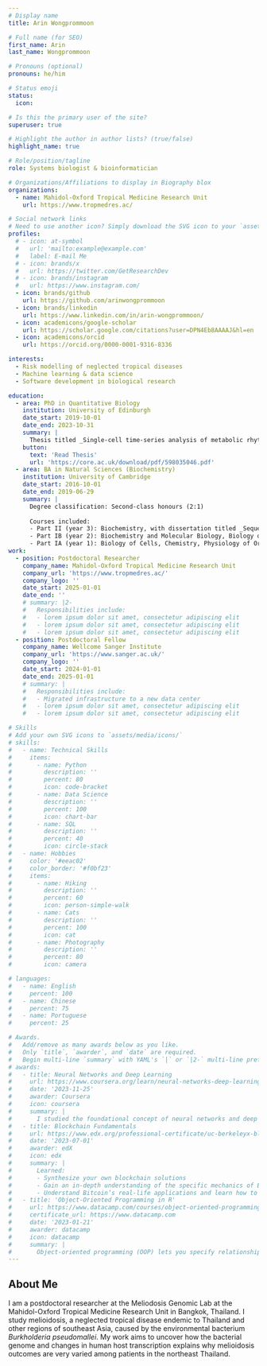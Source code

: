 ```yaml
---
# Display name
title: Arin Wongprommoon

# Full name (for SEO)
first_name: Arin 
last_name: Wongprommoon

# Pronouns (optional)
pronouns: he/him

# Status emoji
status:
  icon: 

# Is this the primary user of the site?
superuser: true

# Highlight the author in author lists? (true/false)
highlight_name: true

# Role/position/tagline
role: Systems biologist & bioinformatician

# Organizations/Affiliations to display in Biography blox
organizations:
  - name: Mahidol-Oxford Tropical Medicine Research Unit
    url: https://www.tropmedres.ac/

# Social network links
# Need to use another icon? Simply download the SVG icon to your `assets/media/icons/` folder.
profiles:
  # - icon: at-symbol
  #   url: 'mailto:example@example.com'
  #   label: E-mail Me
  # - icon: brands/x
  #   url: https://twitter.com/GetResearchDev
  # - icon: brands/instagram
  #   url: https://www.instagram.com/
  - icon: brands/github
    url: https://github.com/arinwongprommoon
  - icon: brands/linkedin
    url: https://www.linkedin.com/in/arin-wongprommoon/
  - icon: academicons/google-scholar
    url: https://scholar.google.com/citations?user=DPN4Eb8AAAAJ&hl=en 
  - icon: academicons/orcid
    url: https://orcid.org/0000-0001-9316-8336

interests:
  - Risk modelling of neglected tropical diseases
  - Machine learning & data science
  - Software development in biological research

education:
  - area: PhD in Quantitative Biology
    institution: University of Edinburgh
    date_start: 2019-10-01
    date_end: 2023-10-31
    summary: |
      Thesis titled _Single-cell time-series analysis of metabolic rhythms in yeast_. Supervised by [Prof Diego Oyarzun](https://homepages.inf.ed.ac.uk/doyarzun/) and [Prof Peter Swain](https://swainlab.bio.ed.ac.uk/). 
    button:
      text: 'Read Thesis'
      url: 'https://core.ac.uk/download/pdf/598035046.pdf'
  - area: BA in Natural Sciences (Biochemistry)
    institution: University of Cambridge
    date_start: 2016-10-01
    date_end: 2019-06-29
    summary: |
      Degree classification: Second-class honours (2:1)
      
      Courses included:
      - Part II (year 3): Biochemistry, with dissertation titled _Sequence Preferences of the Nucleosome and PCR Enzymes_
      - Part IB (year 2): Biochemistry and Molecular Biology, Biology of Disease, Cell and Developmental Biology
      - Part IA (year 1): Biology of Cells, Chemistry, Physiology of Organisms, Mathematical Biology
work:
  - position: Postdoctoral Researcher
    company_name: Mahidol-Oxford Tropical Medicine Research Unit
    company_url: 'https://www.tropmedres.ac/'
    company_logo: ''
    date_start: 2025-01-01
    date_end: ''
    # summary: |2-
    #   Responsibilities include:
    #   - lorem ipsum dolor sit amet, consectetur adipiscing elit
    #   - lorem ipsum dolor sit amet, consectetur adipiscing elit
    #   - lorem ipsum dolor sit amet, consectetur adipiscing elit
  - position: Postdoctoral Fellow
    company_name: Wellcome Sanger Institute
    company_url: 'https://www.sanger.ac.uk/'
    company_logo: ''
    date_start: 2024-01-01
    date_end: 2025-01-01
    # summary: |
    #   Responsibilities include:
    #   - Migrated infrastructure to a new data center
    #   - lorem ipsum dolor sit amet, consectetur adipiscing elit
    #   - lorem ipsum dolor sit amet, consectetur adipiscing elit

# Skills
# Add your own SVG icons to `assets/media/icons/`
# skills:
#   - name: Technical Skills
#     items:
#       - name: Python
#         description: ''
#         percent: 80
#         icon: code-bracket
#       - name: Data Science
#         description: ''
#         percent: 100
#         icon: chart-bar
#       - name: SQL
#         description: ''
#         percent: 40
#         icon: circle-stack
#   - name: Hobbies
#     color: '#eeac02'
#     color_border: '#f0bf23'
#     items:
#       - name: Hiking
#         description: ''
#         percent: 60
#         icon: person-simple-walk
#       - name: Cats
#         description: ''
#         percent: 100
#         icon: cat
#       - name: Photography
#         description: ''
#         percent: 80
#         icon: camera

# languages:
#   - name: English
#     percent: 100
#   - name: Chinese
#     percent: 75
#   - name: Portuguese
#     percent: 25

# Awards.
#   Add/remove as many awards below as you like.
#   Only `title`, `awarder`, and `date` are required.
#   Begin multi-line `summary` with YAML's `|` or `|2-` multi-line prefix and indent 2 spaces below.
# awards:
#   - title: Neural Networks and Deep Learning
#     url: https://www.coursera.org/learn/neural-networks-deep-learning
#     date: '2023-11-25'
#     awarder: Coursera
#     icon: coursera
#     summary: |
#       I studied the foundational concept of neural networks and deep learning. By the end, I was familiar with the significant technological trends driving the rise of deep learning; build, train, and apply fully connected deep neural networks; implement efficient (vectorized) neural networks; identify key parameters in a neural network’s architecture; and apply deep learning to your own applications.
#   - title: Blockchain Fundamentals
#     url: https://www.edx.org/professional-certificate/uc-berkeleyx-blockchain-fundamentals
#     date: '2023-07-01'
#     awarder: edX
#     icon: edx
#     summary: |
#       Learned:
#       - Synthesize your own blockchain solutions
#       - Gain an in-depth understanding of the specific mechanics of Bitcoin
#       - Understand Bitcoin’s real-life applications and learn how to attack and destroy Bitcoin, Ethereum, smart contracts and Dapps, and alternatives to Bitcoin’s Proof-of-Work consensus algorithm
#   - title: 'Object-Oriented Programming in R'
#     url: https://www.datacamp.com/courses/object-oriented-programming-with-s3-and-r6-in-r
#     certificate_url: https://www.datacamp.com
#     date: '2023-01-21'
#     awarder: datacamp
#     icon: datacamp
#     summary: |
#       Object-oriented programming (OOP) lets you specify relationships between functions and the objects that they can act on, helping you manage complexity in your code. This is an intermediate level course, providing an introduction to OOP, using the S3 and R6 systems. S3 is a great day-to-day R programming tool that simplifies some of the functions that you write. R6 is especially useful for industry-specific analyses, working with web APIs, and building GUIs.
---
```


## About Me

I am a postdoctoral researcher at the Meliodosis Genomic Lab at the Mahidol-Oxford Tropical Medicine Research Unit in Bangkok, Thailand. I study melioidosis, a neglected tropical disease endemic to Thailand and other regions of southeast Asia, caused by the environmental bacterium _Burkholderia pseudomallei_. My work aims to uncover how the bacterial genome and changes in human host transcription explains why melioidosis outcomes are very varied among patients in the northeast Thailand. 
